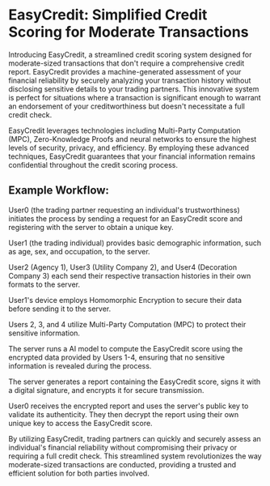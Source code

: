 # EasyCredit: Simplified Credit Scoring for Moderate Transactions
Introducing EasyCredit, a streamlined credit scoring system designed for moderate-sized transactions that don't require a comprehensive credit report. EasyCredit provides a machine-generated assessment of your financial reliability by securely analyzing your transaction history without disclosing sensitive details to your trading partners. This innovative system is perfect for situations where a transaction is significant enough to warrant an endorsement of your creditworthiness but doesn't necessitate a full credit check.

EasyCredit leverages technologies including Multi-Party Computation (MPC), Zero-Knowledge Proofs and neural networks to ensure the highest levels of security, privacy, and efficiency. By employing these advanced techniques, EasyCredit guarantees that your financial information remains confidential throughout the credit scoring process.

## Example Workflow:
User0 (the trading partner requesting an individual's trustworthiness) initiates the process by sending a request for an EasyCredit score and registering with the server to obtain a unique key.

User1 (the trading individual) provides basic demographic information, such as age, sex, and occupation, to the server.

User2 (Agency 1), User3 (Utility Company 2), and User4 (Decoration Company 3) each send their respective transaction histories in their own formats to the server.

User1's device employs Homomorphic Encryption to secure their data before sending it to the server.

Users 2, 3, and 4 utilize Multi-Party Computation (MPC) to protect their sensitive information.

The server runs a AI model to compute the EasyCredit score using the encrypted data provided by Users 1-4, ensuring that no sensitive information is revealed during the process.

The server generates a report containing the EasyCredit score, signs it with a digital signature, and encrypts it for secure transmission.

User0 receives the encrypted report and uses the server's public key to validate its authenticity. They then decrypt the report using their own unique key to access the EasyCredit score.

By utilizing EasyCredit, trading partners can quickly and securely assess an individual's financial reliability without compromising their privacy or requiring a full credit check. This streamlined system revolutionizes the way moderate-sized transactions are conducted, providing a trusted and efficient solution for both parties involved.

